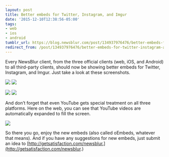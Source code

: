 ```yaml
---
layout: post
title: Better embeds for Twitter, Instagram, and Imgur
date: '2015-12-10T12:38:56-05:00'
tags:
- web
- ios
- android
tumblr_url: https://blog.newsblur.com/post/134937976476/better-embeds-for-twitter-instagram-and-imgur
redirect_from: /post/134937976476/better-embeds-for-twitter-instagram-and-imgur/
---
```

Every NewsBlur client, from the three official clients (web, iOS, and Android) to all third-party clients, should now be showing better embeds for Twitter, Instagram, and Imgur. Just take a look at these screenshots.

![](https://s3.amazonaws.com/static.newsblur.com/blog/android_oembed_instagram.png) ![](https://s3.amazonaws.com/static.newsblur.com/blog/ios_oembed_instagram.png)

![](https://s3.amazonaws.com/static.newsblur.com/blog/android_oembed_twitter.png) ![](https://s3.amazonaws.com/static.newsblur.com/blog/ios_oembed_twitter.png)

And don’t forget that even YouTube gets special treatment on all three platforms. Here on the web, you can see that YouTube videos are automatically expanded to fill the screen.

![](https://s3.amazonaws.com/static.newsblur.com/blog/oembed_web_youtube.png)

So there you go, enjoy the new embeds (also called oEmbeds, whatever that means). And if you have any suggestions for new embeds, just submit an idea to [http://getsatisfaction.com/newsblur.](http://getsatisfaction.com/newsblur.)

